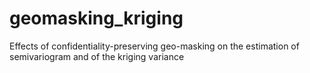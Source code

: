 # geomasking_kriging
Effects of confidentiality-preserving geo-masking on the estimation of semivariogram and of the kriging variance
